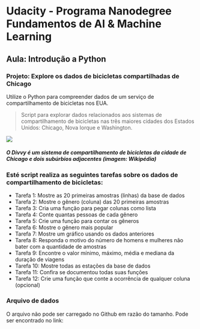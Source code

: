 # Udacity - Programa Nanodegree Fundamentos de AI & Machine Learning

## Aula: Introdução a Python

### Projeto: Explore os dados de bicicletas compartilhadas de Chicago
Utilize o Python para compreender dados de um serviço de compartilhamento de bicicletas nos EUA.

>Script para explorar dados relacionados aos sistemas de compartilhamento de bicicletas nas três maiores cidades dos Estados Unidos: Chicago, Nova Iorque e Washington.

![](https://s3.amazonaws.com/video.udacity-data.com/topher/2018/January/5a723aef_fd29xbrrsq1l72hm/fd29xbrrsq1l72hm.jpg)
##### O Divvy é um sistema de compartilhamento de bicicletas da cidade de Chicago e dois subúrbios adjacentes (imagem: Wikipédia)

### Esté script realiza as seguintes tarefas sobre os dados de compartilhamento de bicicletas:

* Tarefa 1: Mostre as 20 primeiras amostras (linhas) da base de dados
* Tarefa 2: Mostre o gênero (coluna) das 20 primeiras amostras
* Tarefa 3: Cria uma função para pegar colunas como lista
* Tarefa 4: Conte quantas pessoas de cada gênero
* Tarefa 5: Crie uma função para contar os gêneros
* Tarefa 6: Mostre o gênero mais popular
* Tarefa 7: Mostre um gráfico usando os dados anteriores
* Tarefa 8: Responda o motivo do número de homens e mulheres não bater com a quantidade de amostras
* Tarefa 9: Encontre o valor mínimo, máximo, média e mediana da duração de viagens
* Tarefa 10: Mostre todas as estações da base de dados
* Tarefa 11: Confira se documentou todas suas funções
* Tarefa 12: Crie uma função que conte a ocorrência de qualquer coluna (opcional)

### Arquivo de dados

O arquivo não pode ser carregado no Github em razão do tamanho. Pode ser encontrado no link:

